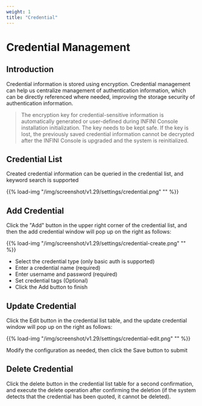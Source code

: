 ```yaml
---
weight: 1
title: "Credential"
---
```


# Credential Management

## Introduction

Credential information is stored using encryption. Credential management can help us centralize management of authentication information, which can be directly referenced where needed, improving the storage security of authentication information.

> The encryption key for credential-sensitive information is automatically generated or user-defined during INFINI Console installation initialization. The key needs to be kept safe. If the key is lost, the previously saved credential information cannot be decrypted after the INFINI Console is upgraded and the system is reinitialized.

## Credential List

Created credential information can be queried in the credential list, and keyword search is supported

{{% load-img "/img/screenshot/v1.29/settings/credential.png" "" %}}

## Add Credential

Click the "Add" button in the upper right corner of the credential list, and then the add credential window will pop up on the right as follows:

{{% load-img "/img/screenshot/v1.29/settings/credential-create.png" "" %}}

- Select the credential type (only basic auth is supported)
- Enter a credential name (required)
- Enter username and password (required)
- Set credential tags (Optional)
- Click the Add button to finish

## Update Credential

Click the Edit button in the credential list table, and the update credential window will pop up on the right as follows:

{{% load-img "/img/screenshot/v1.29/settings/credential-edit.png" "" %}}

Modify the configuration as needed, then click the Save button to submit

## Delete Credential

Click the delete button in the credential list table for a second confirmation, and execute the delete operation after confirming the deletion (if the system detects that the credential has been quoted, it cannot be deleted).
